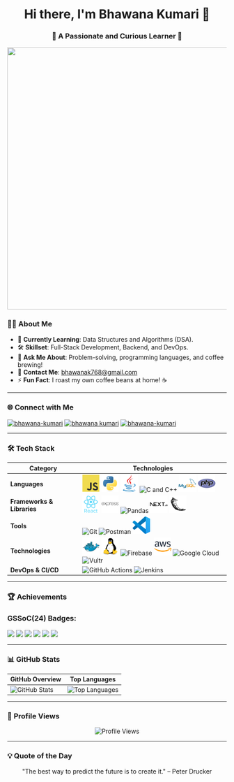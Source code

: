 <h1 align="center">Hi there, I'm Bhawana Kumari 👋</h1>
<h3 align="center">🌟 A Passionate and Curious Learner 🌟</h3>

<p>
<img src="https://github.com/bhawanak0504/bhawanak0504/assets/117829849/e7bc21a6-fe9a-4bb6-b08e-0876f63474b5" align= center height="600" width="800"></img>
</p>


### 👩‍💻 **About Me**
- 🌱 **Currently Learning**: Data Structures and Algorithms (DSA).
- 🛠️ **Skillset**: Full-Stack Development, Backend, and DevOps.
- 💬 **Ask Me About**: Problem-solving, programming languages, and coffee brewing!
- 📧 **Contact Me**: bhawanak768@gmail.com
- ⚡ **Fun Fact**: I roast my own coffee beans at home! ☕

---
### 🌐 **Connect with Me**
<p align="left">
<a href="https://linkedin.com/in/bhawana-kumari" target="blank"><img align="center" src="https://raw.githubusercontent.com/rahuldkjain/github-profile-readme-generator/master/src/images/icons/Social/linked-in-alt.svg" alt="bhawana-kumari" height="30" width="40" /></a>
<a href="https://discord.gg/bhawana kumari" target="blank"><img align="center" src="https://raw.githubusercontent.com/rahuldkjain/github-profile-readme-generator/master/src/images/icons/Social/discord.svg" alt="bhawana kumari" height="30" width="40" /></a>
<a href="https://devpost.com/bhawanak768?ref_content=user-portfolio&ref_feature=portfolio&ref_medium=global-nav" target="blank"><img align="center" src="https://logos-download.com/wp-content/uploads/2016/10/Devpost_logo.png" alt="bhawana-kumari" height="30" width="40" /></a>
</p>

---
### 🛠️ **Tech Stack**

| **Category**        | **Technologies**                                                                                                                                                                                                                                                                                                                                                                  |
|---------------------|----------------------------------------------------------------------------------------------------------------------------------------------------------------------------------------------------------------------------------------------------------------------------------------------------------------------------------------------------------------------------------|
| **Languages**       | <img src="https://raw.githubusercontent.com/devicons/devicon/master/icons/javascript/javascript-original.svg" alt="JavaScript" width="40" height="40"/> <img src="https://raw.githubusercontent.com/devicons/devicon/master/icons/python/python-original.svg" alt="Python" width="40" height="40"/> <img src="https://raw.githubusercontent.com/devicons/devicon/master/icons/java/java-original.svg" alt="Java" width="40" height="40"/> <img src="https://www.vhv.rs/dpng/d/605-6050124_c-c-logo-hd-png-download.png" alt="C and C++" width="40" height="40"/> <img src="https://raw.githubusercontent.com/devicons/devicon/master/icons/mysql/mysql-original-wordmark.svg" alt="MySQL" width="40" height="40"/> <img src="https://raw.githubusercontent.com/devicons/devicon/master/icons/php/php-original.svg" alt="PHP" width="40" height="40"/> |
| **Frameworks & Libraries** | <img src="https://raw.githubusercontent.com/devicons/devicon/master/icons/react/react-original-wordmark.svg" alt="React.js" width="40" height="40"/> <img src="https://raw.githubusercontent.com/devicons/devicon/master/icons/express/express-original-wordmark.svg" alt="Express.js" width="40" height="40"/> <img src="https://raw.githubusercontent.com/simple-icons/simple-icons/develop/icons/pandas.svg" alt="Pandas" width="40" height="40"/> <img src="https://raw.githubusercontent.com/devicons/devicon/master/icons/nextjs/nextjs-original-wordmark.svg" alt="Next.js" width="40" height="40"/> <img src="https://raw.githubusercontent.com/devicons/devicon/master/icons/flask/flask-original.svg" alt="Flask" width="40" height="40"/> |
| **Tools**           | <img src="https://www.vectorlogo.zone/logos/git-scm/git-scm-icon.svg" alt="Git" width="40" height="40"/> <img src="https://www.vectorlogo.zone/logos/getpostman/getpostman-icon.svg" alt="Postman" width="40" height="40"/> <img src="https://raw.githubusercontent.com/devicons/devicon/master/icons/vscode/vscode-original.svg" alt="VS Code" width="40" height="40"/>                                                                                              |
| **Technologies**    | <img src="https://raw.githubusercontent.com/devicons/devicon/master/icons/docker/docker-original.svg" alt="Docker" width="40" height="40"/> <img src="https://raw.githubusercontent.com/devicons/devicon/master/icons/linux/linux-original.svg" alt="Linux" width="40" height="40"/> <img src="https://www.vectorlogo.zone/logos/firebase/firebase-icon.svg" alt="Firebase" width="40" height="40"/> <img src="https://raw.githubusercontent.com/devicons/devicon/master/icons/amazonwebservices/amazonwebservices-original-wordmark.svg" alt="AWS" width="40" height="40"/> <img src="https://image.pngaaa.com/609/94609-middle.png" alt="Google Cloud" width="40" height="40"/> <img src="https://logowik.com/content/uploads/images/vultr3384.jpg" alt="Vultr" width="40" height="40"/> |
| **DevOps & CI/CD**  | <img src="https://avatars.githubusercontent.com/u/44036562?s=200&v=4" alt="GitHub Actions" width="40" height="40"/> <img src="https://www.vectorlogo.zone/logos/jenkins/jenkins-icon.svg" alt="Jenkins" width="40" height="40"/>                                                                                                                                                                                         |


---
### 🏆 **Achievements**
<h3 align="left">GSSoC(24) Badges:</h3>
<img src="https://github.com/user-attachments/assets/4d996328-2380-49f4-88a4-951423dbeae5" width="120"/>
<img src="https://github.com/user-attachments/assets/59524973-59b1-4e39-a1f6-8615b8898c02" width="120">
<img src="https://github.com/user-attachments/assets/d6b52432-1963-488f-be6c-788874ee7e3c" width="120">
<img src="https://github.com/user-attachments/assets/a95c2857-38c4-4f0d-bb4f-ed6f61280cf0" width="120">
<img src="https://github.com/user-attachments/assets/a46d44ea-5528-49b6-915e-3d22defcfbd9" width="120">
<img src="https://github.com/user-attachments/assets/c683ded8-257a-42d3-8a5b-f138057519db" width="120">

---

### 📊 **GitHub Stats**

| **GitHub Overview** | **Top Languages** |
|----------------------|-------------------|
| <img src="https://github-readme-stats.vercel.app/api?username=bhawanak0504&show_icons=true&theme=radical" alt="GitHub Stats" width="400" height="200"/> | <img src="https://github-readme-stats.vercel.app/api/top-langs/?username=bhawanak0504&layout=compact&theme=radical&langs_count=8" alt="Top Languages" width="400" height="200"/> |

---

### 🎨 **Profile Views**
<p align="center">
  <img src="https://komarev.com/ghpvc/?username=bhawanak0504&label=Profile%20views&color=0e75b6&style=flat" alt="Profile Views" />
</p>

---
### 💡 **Quote of the Day**
<p align="center">
  "The best way to predict the future is to create it." – Peter Drucker
</p>
<!--
**bhawanak0504/bhawanak0504** is a ✨ _special_ ✨ repository because its `README.md` (this file) appears on your GitHub profile.

Here are some ideas to get you started:

- 🔭 I’m currently working on ...
- 🌱 I’m currently learning ...
- 👯 I’m looking to collaborate on ...
- 🤔 I’m looking for help with ...
- 💬 Ask me about ...
- 📫 How to reach me: ...
- 😄 Pronouns: ...
- ⚡ Fun fact: ...
-->
